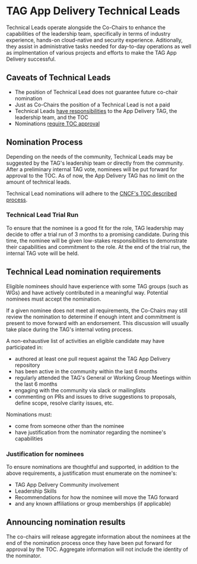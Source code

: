 # TAG App Delivery Technical Leads

Technical Leads operate alongside the Co-Chairs to enhance the capabilities of the leadership team, specifically in terms of industry experience, hands-on cloud-native and security experience. Aditionally, they assist in administrative tasks needed for day-to-day operations as well as implmentation of various projects and efforts to make the TAG App Delivery successful.

## Caveats of Technical Leads

* The position of Technical Lead does not guarantee future co-chair nomination
* Just as Co-Chairs the position of a Technical Lead is not a paid
* Technical Leads [have responsibilities](roles.md) to the App Delivery TAG, the leadership team, and the TOC
* Nominations [require TOC approval](https://github.com/cncf/toc/blob/main/tags/cncf-tags.md#elections)

## Nomination Process

Depending on the needs of the community, Technical Leads may be suggested by the TAG's leadership team or directly from the community. After a preliminary internal TAG vote, nominees will be put forward for approval to the TOC.
As of now, the App Delivery TAG has no limit on the amount of technical leads.

Technical Lead nominations will adhere to the [CNCF's TOC described
process](https://github.com/cncf/toc/blob/main/tags/cncf-tags.md#elections).

### Technical Lead Trial Run
To ensure that the nominee is a good fit for the role, TAG leadership may decide to offer a trial run of 3 months to a promising candidate. During this time, the nominee will be given low-stakes responsibilities to demonstrate their capabilities and commitment to the role. At the end of the trial run, the internal TAG vote will be held.

## Technical Lead nomination requirements

Eligible nominees should have experience with some TAG groups (such as WGs) and have actively contributed in a meaningful way. Potential nominees must accept the nomination.

If a given nominee does not meet all requirements, the Co-Chairs may still review the nomination to determine if enough intent and commitment is present to move forward with an endorsement. This discussion will usually take place during the TAG's internal voting process.

A non-exhaustive list of activities an eligible candidate may have participated in:

* authored at least one pull request against the TAG App Delivery repository
* has been active in the community within the last 6 months
* regularly attended the TAG's General or Working Group Meetings within the last 6 months
* engaging with the community via slack or mailinglists
* commenting on PRs and issues to drive suggestions to proposals, define scope, resolve clarity issues, etc.

Nominations must:

* come from someone other than the nominee
* have justification from the nominator regarding the nominee's capabilities

### Justification for nominees

To ensure nominations are thoughtful and supported, in addition to the above
requirements, a justification must enumerate on the nominee's:

* TAG App Delivery Community involvement
* Leadership Skills
* Recommendations for how the nominee will move the TAG forward
* and any known affiliations or group memberships (if applicable)

## Announcing nomination results

The co-chairs will release aggregate information about the nominees at the end of the nomination process once they have been put forward for approval by the TOC. Aggregate information will not include the identity of the nominator.
